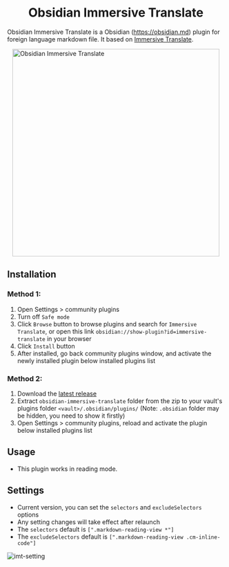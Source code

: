 <h1 align="center">Obsidian Immersive Translate</h1>

Obsidian Immersive Translate is a Obsidian (https://obsidian.md) plugin for foreign language markdown file. It based on [Immersive Translate](https://immersivetranslate.com/).

<img src="https://github.com/user-attachments/assets/f031508a-4d44-4aca-bb0d-8d3ef570ea8e" alt="Obsidian Immersive Translate" width="480px" style="display: block;margin: 0 auto;max-width: 480px"/>

## Installation

### Method 1:

1. Open Settings > community plugins
2. Turn off `Safe mode`
3. Click `Browse` button to browse plugins and search for `Immersive Translate`, or open this link `obsidian://show-plugin?id=immersive-translate` in your browser
4. Click `Install` button
5. After installed, go back community plugins window, and activate the newly installed plugin below installed plugins list

### Method 2:

1. Download the [latest release](https://github.com/imfenghuang/obsidian-immersive-translate/releases)
2. Extract `obsidian-immersive-translate` folder from the zip to your vault's plugins folder `<vault>/.obsidian/plugins/` (Note: `.obsidian` folder may be hidden, you need to show it firstly)
3. Open Settings > community plugins, reload and activate the plugin below installed plugins list

## Usage

-   This plugin works in reading mode.

## Settings

-   Current version, you can set the `selectors` and `excludeSelectors` options
-   Any setting changes will take effect after relaunch
-   The `selectors` default is `[".markdown-reading-view *"]`
-   The `excludeSelectors` default is `[".markdown-reading-view .cm-inline-code"]`

![imt-setting](https://github.com/user-attachments/assets/96155663-5f9b-44bf-a3ce-4e3e14d10518)
